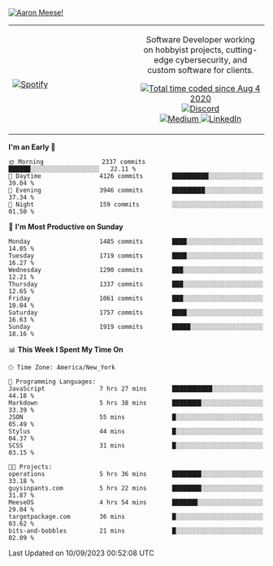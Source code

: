 [![Aaron Meese!](https://user-images.githubusercontent.com/17814535/88975338-a2aabf00-d27f-11ea-963f-8a19608716b4.png)](https://github.com/ajmeese7/readme-ascii "README ASCII")

<!-- Modified from project here: https://github.com/novatorem/novatorem -->
<table width="100%">
  <tr>
  <td width="50%">

&nbsp; <br> [![Spotify](https://ajmeese7.vercel.app/api/spotify)](https://open.spotify.com/user/ajmeese)

  </td>
  <td width="50%">
    <p align="center">
    Software Developer working on hobbyist projects, cutting-edge cybersecurity, and custom software for clients.
    </p>
    <p align="center">
      <a href="https://wakatime.com/@f726891d-3b02-46cd-9b60-e8c59f9e2b14">
        <img src="https://wakatime.com/badge/user/f726891d-3b02-46cd-9b60-e8c59f9e2b14.svg" alt="Total time coded since Aug 4 2020" title="WakaTime" />
      </a>
      <a href="http://link.aaronmeese.com/discord">
        <img src="https://img.shields.io/badge/discord-ajmeese7%234835-369?style=flat-square&logo=discord&logoColor=white&color=purple" alt="Discord" title="Discord">
      </a>
      <br />
      <a href="https://link.aaronmeese.com/medium">
        <img src="https://img.shields.io/badge/medium-ajmeese7-1DB954?style=flat-square&logo=medium&logoColor=white" alt="Medium" title="Medium">
      </a>
      <a href="https://link.aaronmeese.com/linkedin">
        <img src="https://img.shields.io/badge/linkedIn-aaronmeese-1DB954?style=flat-square&logo=linkedin&logoColor=white&color=blue" alt="LinkedIn" title="LinkedIn">
      </a>
    </p>
  </td>

</table>

[//]: <> (The `&nbsp;` is to have Aphelion take up more space)

<!--START_SECTION:waka-->
**I'm an Early 🐤** 

```text
🌞 Morning                2337 commits        ██████░░░░░░░░░░░░░░░░░░░   22.11 % 
🌆 Daytime                4126 commits        ██████████░░░░░░░░░░░░░░░   39.04 % 
🌃 Evening                3946 commits        █████████░░░░░░░░░░░░░░░░   37.34 % 
🌙 Night                  159 commits         ░░░░░░░░░░░░░░░░░░░░░░░░░   01.50 % 
```
📅 **I'm Most Productive on Sunday** 

```text
Monday                   1485 commits        ████░░░░░░░░░░░░░░░░░░░░░   14.05 % 
Tuesday                  1719 commits        ████░░░░░░░░░░░░░░░░░░░░░   16.27 % 
Wednesday                1290 commits        ███░░░░░░░░░░░░░░░░░░░░░░   12.21 % 
Thursday                 1337 commits        ███░░░░░░░░░░░░░░░░░░░░░░   12.65 % 
Friday                   1061 commits        ███░░░░░░░░░░░░░░░░░░░░░░   10.04 % 
Saturday                 1757 commits        ████░░░░░░░░░░░░░░░░░░░░░   16.63 % 
Sunday                   1919 commits        █████░░░░░░░░░░░░░░░░░░░░   18.16 % 
```


📊 **This Week I Spent My Time On** 

```text
🕑︎ Time Zone: America/New_York

💬 Programming Languages: 
JavaScript               7 hrs 27 mins       ███████████░░░░░░░░░░░░░░   44.18 % 
Markdown                 5 hrs 38 mins       ████████░░░░░░░░░░░░░░░░░   33.39 % 
JSON                     55 mins             █░░░░░░░░░░░░░░░░░░░░░░░░   05.49 % 
Stylus                   44 mins             █░░░░░░░░░░░░░░░░░░░░░░░░   04.37 % 
SCSS                     31 mins             █░░░░░░░░░░░░░░░░░░░░░░░░   03.15 % 

🐱‍💻 Projects: 
operations               5 hrs 36 mins       ████████░░░░░░░░░░░░░░░░░   33.18 % 
guysinpants.com          5 hrs 22 mins       ████████░░░░░░░░░░░░░░░░░   31.87 % 
MeeseOS                  4 hrs 54 mins       ███████░░░░░░░░░░░░░░░░░░   29.04 % 
targetpackage.com        36 mins             █░░░░░░░░░░░░░░░░░░░░░░░░   03.62 % 
bits-and-bobbles         21 mins             █░░░░░░░░░░░░░░░░░░░░░░░░   02.09 % 
```


 Last Updated on 10/09/2023 00:52:08 UTC
<!--END_SECTION:waka-->
